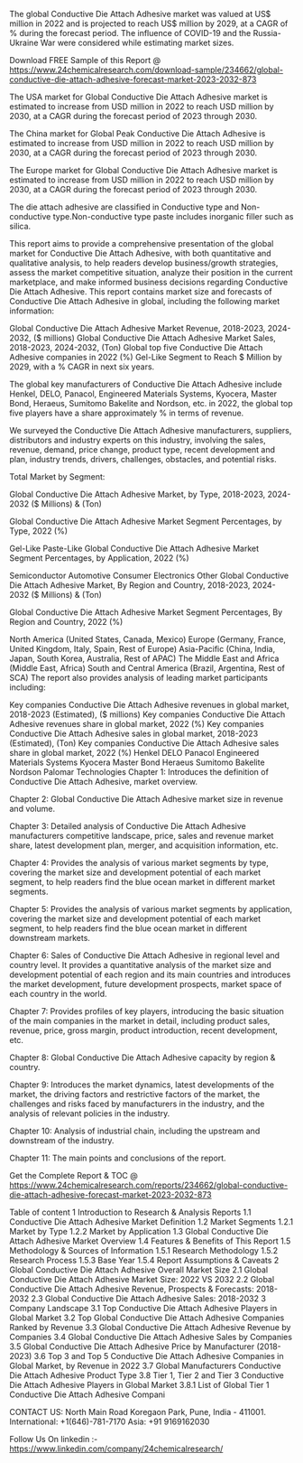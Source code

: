 The global Conductive Die Attach Adhesive market was valued at US$ million in 2022 and is projected to reach US$ million by 2029, at a CAGR of % during the forecast period. The influence of COVID-19 and the Russia-Ukraine War were considered while estimating market sizes.

Download FREE Sample of this Report @ https://www.24chemicalresearch.com/download-sample/234662/global-conductive-die-attach-adhesive-forecast-market-2023-2032-873

The USA market for Global Conductive Die Attach Adhesive market is estimated to increase from USD million in 2022 to reach USD million by 2030, at a CAGR during the forecast period of 2023 through 2030.

The China market for Global Peak Conductive Die Attach Adhesive is estimated to increase from USD million in 2022 to reach USD million by 2030, at a CAGR during the forecast period of 2023 through 2030.

The Europe market for Global Conductive Die Attach Adhesive market is estimated to increase from USD million in 2022 to reach USD million by 2030, at a CAGR during the forecast period of 2023 through 2030.

The die attach adhesive are classified in Conductive type and Non-conductive type.Non-conductive type paste includes inorganic filler such as silica.

This report aims to provide a comprehensive presentation of the global market for Conductive Die Attach Adhesive, with both quantitative and qualitative analysis, to help readers develop business/growth strategies, assess the market competitive situation, analyze their position in the current marketplace, and make informed business decisions regarding Conductive Die Attach Adhesive. This report contains market size and forecasts of Conductive Die Attach Adhesive in global, including the following market information:

Global Conductive Die Attach Adhesive Market Revenue, 2018-2023, 2024-2032, ($ millions)
Global Conductive Die Attach Adhesive Market Sales, 2018-2023, 2024-2032, (Ton)
Global top five Conductive Die Attach Adhesive companies in 2022 (%)
Gel-Like Segment to Reach $ Million by 2029, with a % CAGR in next six years.

The global key manufacturers of Conductive Die Attach Adhesive include Henkel, DELO, Panacol, Engineered Materials Systems, Kyocera, Master Bond, Heraeus, Sumitomo Bakelite and Nordson, etc. in 2022, the global top five players have a share approximately % in terms of revenue.

We surveyed the Conductive Die Attach Adhesive manufacturers, suppliers, distributors and industry experts on this industry, involving the sales, revenue, demand, price change, product type, recent development and plan, industry trends, drivers, challenges, obstacles, and potential risks.

Total Market by Segment:

Global Conductive Die Attach Adhesive Market, by Type, 2018-2023, 2024-2032 ($ Millions) & (Ton)

Global Conductive Die Attach Adhesive Market Segment Percentages, by Type, 2022 (%)

Gel-Like
Paste-Like
Global Conductive Die Attach Adhesive Market Segment Percentages, by Application, 2022 (%)

Semiconductor
Automotive
Consumer Electronics
Other
Global Conductive Die Attach Adhesive Market, By Region and Country, 2018-2023, 2024-2032 ($ Millions) & (Ton)

Global Conductive Die Attach Adhesive Market Segment Percentages, By Region and Country, 2022 (%)

North America (United States, Canada, Mexico)
Europe (Germany, France, United Kingdom, Italy, Spain, Rest of Europe)
Asia-Pacific (China, India, Japan, South Korea, Australia, Rest of APAC)
The Middle East and Africa (Middle East, Africa)
South and Central America (Brazil, Argentina, Rest of SCA)
The report also provides analysis of leading market participants including:

Key companies Conductive Die Attach Adhesive revenues in global market, 2018-2023 (Estimated), ($ millions)
Key companies Conductive Die Attach Adhesive revenues share in global market, 2022 (%)
Key companies Conductive Die Attach Adhesive sales in global market, 2018-2023 (Estimated), (Ton)
Key companies Conductive Die Attach Adhesive sales share in global market, 2022 (%)
Henkel
DELO
Panacol
Engineered Materials Systems
Kyocera
Master Bond
Heraeus
Sumitomo Bakelite
Nordson
Palomar Technologies
Chapter 1: Introduces the definition of Conductive Die Attach Adhesive, market overview.

Chapter 2: Global Conductive Die Attach Adhesive market size in revenue and volume.

Chapter 3: Detailed analysis of Conductive Die Attach Adhesive manufacturers competitive landscape, price, sales and revenue market share, latest development plan, merger, and acquisition information, etc.

Chapter 4: Provides the analysis of various market segments by type, covering the market size and development potential of each market segment, to help readers find the blue ocean market in different market segments.

Chapter 5: Provides the analysis of various market segments by application, covering the market size and development potential of each market segment, to help readers find the blue ocean market in different downstream markets.

Chapter 6: Sales of Conductive Die Attach Adhesive in regional level and country level. It provides a quantitative analysis of the market size and development potential of each region and its main countries and introduces the market development, future development prospects, market space of each country in the world.

Chapter 7: Provides profiles of key players, introducing the basic situation of the main companies in the market in detail, including product sales, revenue, price, gross margin, product introduction, recent development, etc.

Chapter 8: Global Conductive Die Attach Adhesive capacity by region & country.

Chapter 9: Introduces the market dynamics, latest developments of the market, the driving factors and restrictive factors of the market, the challenges and risks faced by manufacturers in the industry, and the analysis of relevant policies in the industry.

Chapter 10: Analysis of industrial chain, including the upstream and downstream of the industry.

Chapter 11: The main points and conclusions of the report.

Get the Complete Report & TOC @ https://www.24chemicalresearch.com/reports/234662/global-conductive-die-attach-adhesive-forecast-market-2023-2032-873

Table of content
1 Introduction to Research & Analysis Reports
1.1 Conductive Die Attach Adhesive Market Definition
1.2 Market Segments
1.2.1 Market by Type
1.2.2 Market by Application
1.3 Global Conductive Die Attach Adhesive Market Overview
1.4 Features & Benefits of This Report
1.5 Methodology & Sources of Information
1.5.1 Research Methodology
1.5.2 Research Process
1.5.3 Base Year
1.5.4 Report Assumptions & Caveats
2 Global Conductive Die Attach Adhesive Overall Market Size
2.1 Global Conductive Die Attach Adhesive Market Size: 2022 VS 2032
2.2 Global Conductive Die Attach Adhesive Revenue, Prospects & Forecasts: 2018-2032
2.3 Global Conductive Die Attach Adhesive Sales: 2018-2032
3 Company Landscape
3.1 Top Conductive Die Attach Adhesive Players in Global Market
3.2 Top Global Conductive Die Attach Adhesive Companies Ranked by Revenue
3.3 Global Conductive Die Attach Adhesive Revenue by Companies
3.4 Global Conductive Die Attach Adhesive Sales by Companies
3.5 Global Conductive Die Attach Adhesive Price by Manufacturer (2018-2023)
3.6 Top 3 and Top 5 Conductive Die Attach Adhesive Companies in Global Market, by Revenue in 2022
3.7 Global Manufacturers Conductive Die Attach Adhesive Product Type
3.8 Tier 1, Tier 2 and Tier 3 Conductive Die Attach Adhesive Players in Global Market
3.8.1 List of Global Tier 1 Conductive Die Attach Adhesive Compani

CONTACT US:
North Main Road Koregaon Park, Pune, India - 411001.
International: +1(646)-781-7170
Asia: +91 9169162030

Follow Us On linkedin :- https://www.linkedin.com/company/24chemicalresearch/

